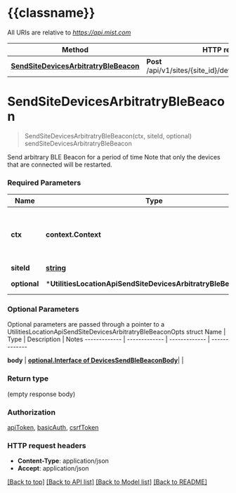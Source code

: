 # {{classname}}

All URIs are relative to *https://api.mist.com*

Method | HTTP request | Description
------------- | ------------- | -------------
[**SendSiteDevicesArbitratryBleBeacon**](UtilitiesLocationApi.md#SendSiteDevicesArbitratryBleBeacon) | **Post** /api/v1/sites/{site_id}/devices/send_ble_beacon | sendSiteDevicesArbitratryBleBeacon

# **SendSiteDevicesArbitratryBleBeacon**
> SendSiteDevicesArbitratryBleBeacon(ctx, siteId, optional)
sendSiteDevicesArbitratryBleBeacon

Send arbitrary BLE Beacon for a period of time  Note that only the devices that are connected will be restarted.

### Required Parameters

Name | Type | Description  | Notes
------------- | ------------- | ------------- | -------------
 **ctx** | **context.Context** | context for authentication, logging, cancellation, deadlines, tracing, etc.
  **siteId** | [**string**](.md)|  | 
 **optional** | ***UtilitiesLocationApiSendSiteDevicesArbitratryBleBeaconOpts** | optional parameters | nil if no parameters

### Optional Parameters
Optional parameters are passed through a pointer to a UtilitiesLocationApiSendSiteDevicesArbitratryBleBeaconOpts struct
Name | Type | Description  | Notes
------------- | ------------- | ------------- | -------------

 **body** | [**optional.Interface of DevicesSendBleBeaconBody**](DevicesSendBleBeaconBody.md)|  | 

### Return type

 (empty response body)

### Authorization

[apiToken](../README.md#apiToken), [basicAuth](../README.md#basicAuth), [csrfToken](../README.md#csrfToken)

### HTTP request headers

 - **Content-Type**: application/json
 - **Accept**: application/json

[[Back to top]](#) [[Back to API list]](../README.md#documentation-for-api-endpoints) [[Back to Model list]](../README.md#documentation-for-models) [[Back to README]](../README.md)

